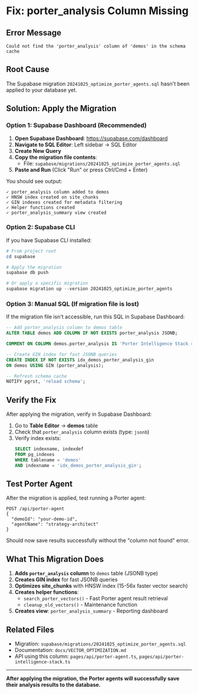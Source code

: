 # Fix: porter_analysis Column Missing

## Error Message

```
Could not find the 'porter_analysis' column of 'demos' in the schema cache
```

## Root Cause

The Supabase migration `20241025_optimize_porter_agents.sql` hasn't been applied to your database yet.

## Solution: Apply the Migration

### Option 1: Supabase Dashboard (Recommended)

1. **Open Supabase Dashboard**: https://supabase.com/dashboard
2. **Navigate to SQL Editor**: Left sidebar → SQL Editor
3. **Create New Query**
4. **Copy the migration file contents**:
   - File: `supabase/migrations/20241025_optimize_porter_agents.sql`
5. **Paste and Run** (Click "Run" or press Ctrl/Cmd + Enter)

You should see output:

```
✓ porter_analysis column added to demos
✓ HNSW index created on site_chunks
✓ GIN indexes created for metadata filtering
✓ Helper functions created
✓ porter_analysis_summary view created
```

### Option 2: Supabase CLI

If you have Supabase CLI installed:

```powershell
# From project root
cd supabase

# Apply the migration
supabase db push

# Or apply a specific migration
supabase migration up --version 20241025_optimize_porter_agents
```

### Option 3: Manual SQL (If migration file is lost)

If the migration file isn't accessible, run this SQL in Supabase Dashboard:

```sql
-- Add porter_analysis column to demos table
ALTER TABLE demos ADD COLUMN IF NOT EXISTS porter_analysis JSONB;

COMMENT ON COLUMN demos.porter_analysis IS 'Porter Intelligence Stack results - 9 agents + synthesis';

-- Create GIN index for fast JSONB queries
CREATE INDEX IF NOT EXISTS idx_demos_porter_analysis_gin
ON demos USING GIN (porter_analysis);

-- Refresh schema cache
NOTIFY pgrst, 'reload schema';
```

## Verify the Fix

After applying the migration, verify in Supabase Dashboard:

1. Go to **Table Editor** → **demos** table
2. Check that `porter_analysis` column exists (type: `jsonb`)
3. Verify index exists:
   ```sql
   SELECT indexname, indexdef
   FROM pg_indexes
   WHERE tablename = 'demos'
   AND indexname = 'idx_demos_porter_analysis_gin';
   ```

## Test Porter Agent

After the migration is applied, test running a Porter agent:

```
POST /api/porter-agent
{
  "demoId": "your-demo-id",
  "agentName": "strategy-architect"
}
```

Should now save results successfully without the "column not found" error.

## What This Migration Does

1. **Adds `porter_analysis` column** to `demos` table (JSONB type)
2. **Creates GIN index** for fast JSONB queries
3. **Optimizes site_chunks** with HNSW index (15-56x faster vector search)
4. **Creates helper functions**:
   - `search_porter_vectors()` - Fast Porter agent result retrieval
   - `cleanup_old_vectors()` - Maintenance function
5. **Creates view**: `porter_analysis_summary` - Reporting dashboard

## Related Files

- Migration: `supabase/migrations/20241025_optimize_porter_agents.sql`
- Documentation: `docs/VECTOR_OPTIMIZATION.md`
- API using this column: `pages/api/porter-agent.ts`, `pages/api/porter-intelligence-stack.ts`

---

**After applying the migration, the Porter agents will successfully save their analysis results to the database.**
